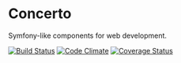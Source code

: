 Concerto
========
Symfony-like components for web development.

[![Build Status](https://travis-ci.org/palra/concerto.svg?branch=master)](https://travis-ci.org/palra/concerto) [![Code Climate](https://codeclimate.com/github/palra/concerto/badges/gpa.svg)](https://codeclimate.com/github/palra/concerto) [![Coverage Status](https://coveralls.io/repos/palra/concerto/badge.png?branch=develop)](https://coveralls.io/r/palra/concerto?branch=develop)
